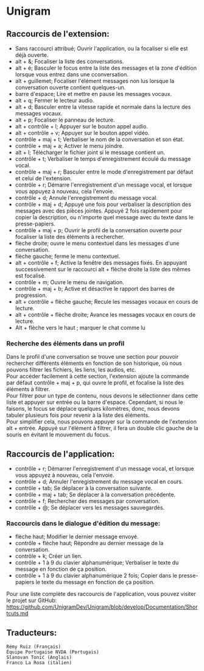 ﻿# Unigram

## Raccourcis de l'extension:

* Sans raccourci attribué; Ouvrir l'application, ou la focaliser si elle est déjà ouverte.
* alt + &; Focaliser la liste des conversations.
* alt + é; Basculer le focus entre la liste des messages et la zone d'édition lorsque vous entrez dans une cconversation.
* alt + guillemet; Focaliser l'élément messages non lus lorsque la conversation ouverte contient quelques-un.
* barre d'espace; Lire et mettre en pause les messages vocaux.
* alt + q; Fermer le lecteur audio.
* alt + d; Basculer entre la vitesse rapide et normale dans la lecture des messages vocaux.
* alt + p; Focaliser le panneau de lecture.
* alt + contrôle + l; Appuyer sur le bouton appel audio.
* alt + contrôle + v; Appuyer sur le bouton appel vidéo.
* contrôle + maj + t; Verbaliser le nom de la conversation et son état.
* contrôle + maj + a; Activer le menu joindre.
* alt + l; Télécharger  le fichier joint si le message contient un.
* contrôle + t; Verbaliser le temps d'enregistrement écoulé du message vocal.
* contrôle + maj + r; Basculer entre le mode d'enregistrement par défaut et celui de l'extension.
* contrôle + r; Démarre l'enregistrement d'un message vocal, et lorsque vous appuyez à nouveau, cela l'envoie.
* contrôle + d; Annule l'enregistrement du message vocal.
* contrôle + maj + d; Appuyé une fois pour verbaliser  la description des messages avec des pièces jointes. Appuyé 2 fois rapidement pour copier la description, ou n'importe quel message avec du texte dans le presse-papiers.
* contrôle + maj + p; Ouvrir le profil de la conversation ouverte pour focaliser  la liste des éléments à rechercher.
* flèche droite; ouvre le menu contextuel dans les messages d'une conversation.
* flèche gauche; ferme le menu contextuel.
* alt + contrôle + f; Active la fenêtre des messages fixés. En appuyant successivement sur le raccourci alt + flèche droite la liste des mêmes est focalisé.
* contrôle + m; Ouvre le menu de navigation.
* contrôle + maj + b; Active et désactive le rapport des barres de progression.
* alt + contrôle + flèche gauche; Recule les messages vocaux en cours de lecture.
* alt + contrôle + flèche droite; Avance les messages vocaux en cours de lecture.
* Alt + flèche vers le haut ; marquer le chat comme lu

### Recherche des éléments dans un profil

Dans le profil d'une conversation se trouve une section pour pouvoir rechercher différents éléments en fonction de son historique, où nous pouvons filtrer les fichiers, les liens, les audios, etc.  
Pour accéder facilement à cette section, l'extension ajoute la commande par défaut contrôle + maj + p, qui ouvre le profil, et focalise la liste des éléments à filtrer.  
Pour filtrer pour un type de contenu, nous devons le sélectionner dans cette liste et appuyer sur entrée ou la barre d'espace. Cependant, si nous le faisons, le focus se déplace quelques kilomètres, donc, nous devons tabuler plusieurs fois pour revenir à la liste des éléments.  
Pour simplifier cela, nous pouvons appuyer sur la commande de l'extension alt + entrée.  Appuyé sur l'élément à filtrer, il fera un double clic gauche de la souris en évitant le mouvement du focus.

## Raccourcis de l'application:

* contrôle + r; Démarrer l'enregistrement d'un message vocal, et lorsque vous appuyez à nouveau, cela l'envoie.
* contrôle + d; Annuler l'enregistrement du message vocal en cours.
* contrôle + tab; Se déplacer à la conversation suivante.
* contrôle + maj + tab; Se déplacer à la conversation précédente.
* contrôle + f; Rechercher des messages par conversation.
* contrôle + @; Se déplacer vers les messages sauvegardés.

### Raccourcis dans le dialogue d'édition du message:

* flèche haut; Modifier le dernier message envoyé.
* contrôle + flèche haut; Répondre au dernier message de la conversation.
* contrôle + k; Créer un lien.
* contrôle + 1 à 9 du clavier alphanumérique; Verbaliser le texte du message en fonction de ça position.
* contrôle + 1 à 9 du clavier alphanumérique 2 fois; Copier dans le presse-papiers le texte du message en fonction de ça position.

Pour une liste complète des raccourcis de l'application, vous pouvez visiter le projet sur GitHub:  
<https://github.com/UnigramDev/Unigram/blob/develop/Documentation/Shortcuts.md>

## Traducteurs:

	Rémy Ruiz (Français)
	Équipe Portugaise NVDA (Portugais)
	Slanovan Tonić (Anglais)
	Franco La Rosa (italien)
